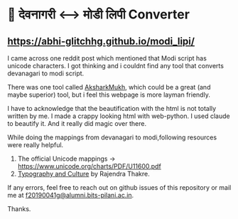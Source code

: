 # 🔄 देवनागरी ⟷ मोडी लिपी Converter

 ## https://abhi-glitchhg.github.io/modi_lipi/

 I came across one reddit post which mentioned that Modi script has unicode characters. I got thinking and i couldnt find any tool that converts devanagari to modi script. 

 There was one tool called [AksharkMukh](https://www.aksharamukha.com/input/Modi), which could be a great (and maybe superior) tool, but i feel this webpage is more layman friendly. 

I have to acknowledge that the beautification with the html is not totally written by me. I made a crappy looking html with web-python. I used claude to beautify it. And it really did magic over there. 

While doing the mappings from devanagari to modi,following resources were really helpful. 

1. The official Unicode mappings -> https://www.unicode.org/charts/PDF/U11600.pdf
2. [Typography and Culture](https://www.typoday.in/2014/spk_papers14/rajendrathakre-typo14.pdf) by Rajendra Thakre.


If any errors, feel free to reach out on github issues of this repository or mail me at f20190041g@alumni.bits-pilani.ac.in. 

Thanks. 
